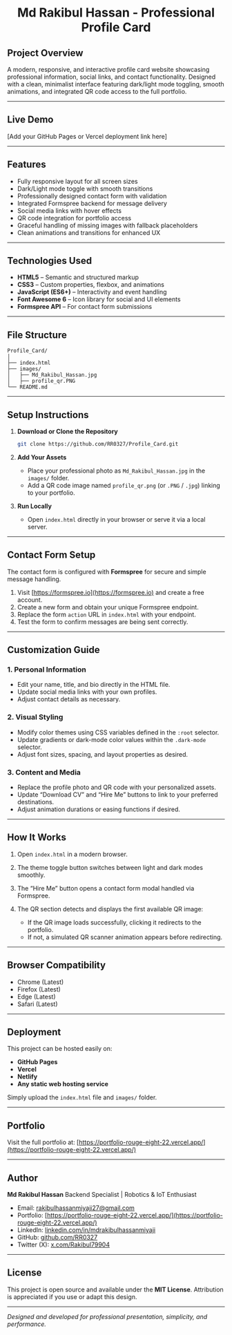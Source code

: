 # <h1 align="center"> Md Rakibul Hassan - Professional Profile Card </h1>

## Project Overview

A modern, responsive, and interactive profile card website showcasing professional information, social links, and contact functionality. Designed with a clean, minimalist interface featuring dark/light mode toggling, smooth animations, and integrated QR code access to the full portfolio.

---

## Live Demo

[Add your GitHub Pages or Vercel deployment link here]

---

## Features

- Fully responsive layout for all screen sizes
- Dark/Light mode toggle with smooth transitions
- Professionally designed contact form with validation
- Integrated Formspree backend for message delivery
- Social media links with hover effects
- QR code integration for portfolio access
- Graceful handling of missing images with fallback placeholders
- Clean animations and transitions for enhanced UX

---

## Technologies Used

- **HTML5** – Semantic and structured markup
- **CSS3** – Custom properties, flexbox, and animations
- **JavaScript (ES6+)** – Interactivity and event handling
- **Font Awesome 6** – Icon library for social and UI elements
- **Formspree API** – For contact form submissions

---

## File Structure

```
Profile_Card/
│
├── index.html
├── images/
│   ├── Md_Rakibul_Hassan.jpg
│   ├── profile_qr.PNG
└── README.md
```

---

## Setup Instructions

1. **Download or Clone the Repository**

   ```bash
   git clone https://github.com/RR0327/Profile_Card.git
   ```

2. **Add Your Assets**

   - Place your professional photo as `Md_Rakibul_Hassan.jpg` in the `images/` folder.
   - Add a QR code image named `profile_qr.png` (or `.PNG` / `.jpg`) linking to your portfolio.

3. **Run Locally**

   - Open `index.html` directly in your browser or serve it via a local server.

---

## Contact Form Setup

The contact form is configured with **Formspree** for secure and simple message handling.

1. Visit [https://formspree.io](https://formspree.io) and create a free account.
2. Create a new form and obtain your unique Formspree endpoint.
3. Replace the form `action` URL in `index.html` with your endpoint.
4. Test the form to confirm messages are being sent correctly.

---

## Customization Guide

### 1. Personal Information

- Edit your name, title, and bio directly in the HTML file.
- Update social media links with your own profiles.
- Adjust contact details as necessary.

### 2. Visual Styling

- Modify color themes using CSS variables defined in the `:root` selector.
- Update gradients or dark-mode color values within the `.dark-mode` selector.
- Adjust font sizes, spacing, and layout properties as desired.

### 3. Content and Media

- Replace the profile photo and QR code with your personalized assets.
- Update “Download CV” and “Hire Me” buttons to link to your preferred destinations.
- Adjust animation durations or easing functions if desired.

---

## How It Works

1. Open `index.html` in a modern browser.
2. The theme toggle button switches between light and dark modes smoothly.
3. The “Hire Me” button opens a contact form modal handled via Formspree.
4. The QR section detects and displays the first available QR image:

   - If the QR image loads successfully, clicking it redirects to the portfolio.
   - If not, a simulated QR scanner animation appears before redirecting.

---

## Browser Compatibility

- Chrome (Latest)
- Firefox (Latest)
- Edge (Latest)
- Safari (Latest)

---

## Deployment

This project can be hosted easily on:

- **GitHub Pages**
- **Vercel**
- **Netlify**
- **Any static web hosting service**

Simply upload the `index.html` file and `images/` folder.

---

## Portfolio

Visit the full portfolio at:
[https://portfolio-rouge-eight-22.vercel.app/](https://portfolio-rouge-eight-22.vercel.app/)

---

## Author

**Md Rakibul Hassan**
Backend Specialist | Robotics & IoT Enthusiast

- Email: [rakibulhassanmiyaji27@gmail.com](mailto:rakibulhassanmiyaji27@gmail.com)
- Portfolio: [https://portfolio-rouge-eight-22.vercel.app/](https://portfolio-rouge-eight-22.vercel.app/)
- LinkedIn: [linkedin.com/in/mdrakibulhassanmiyaji](http://www.linkedin.com/in/mdrakibulhassanmiyaji)
- GitHub: [github.com/RR0327](https://github.com/RR0327)
- Twitter (X): [x.com/Rakibul79904](https://x.com/Rakibul79904?t=6IacHqN16j2OF_Ium6VEIw&s=08)

---

## License

This project is open source and available under the **MIT License**.
Attribution is appreciated if you use or adapt this design.

---

_Designed and developed for professional presentation, simplicity, and performance._
